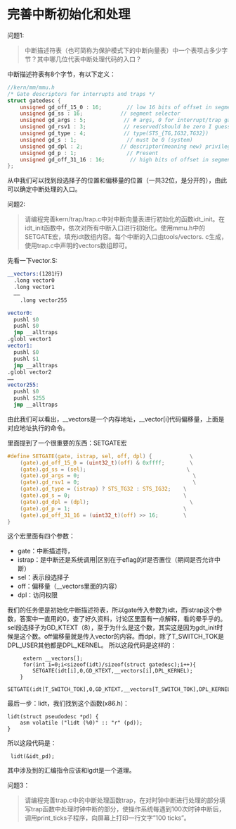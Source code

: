 # 完善中断初始化和处理
问题1:
>中断描述符表（也可简称为保护模式下的中断向量表）中一个表项占多少字节？其中哪几位代表中断处理代码的入口？

中断描述符表有8个字节，有以下定义：
```c
//kern/mm/mmu.h
/* Gate descriptors for interrupts and traps */
struct gatedesc {
    unsigned gd_off_15_0 : 16;        // low 16 bits of offset in segment
    unsigned gd_ss : 16;            // segment selector
    unsigned gd_args : 5;            // # args, 0 for interrupt/trap gates
    unsigned gd_rsv1 : 3;            // reserved(should be zero I guess)
    unsigned gd_type : 4;            // type(STS_{TG,IG32,TG32})
    unsigned gd_s : 1;                // must be 0 (system)
    unsigned gd_dpl : 2;            // descriptor(meaning new) privilege level
    unsigned gd_p : 1;                // Present
    unsigned gd_off_31_16 : 16;        // high bits of offset in segment
};
```
从中我们可以找到段选择子的位置和偏移量的位置（一共32位，是分开的），由此可以确定中断处理的入口。


问题2:
>请编程完善kern/trap/trap.c中对中断向量表进行初始化的函数idt_init。在idt_init函数中，依次对所有中断入口进行初始化。使用mmu.h中的SETGATE宏，填充idt数组内容。每个中断的入口由tools/vectors.
c生成，使用trap.c中声明的vectors数组即可。

先看一下vector.S:
```asm
__vectors:(1281行)
  .long vector0
  .long vector1
  ……
    .long vector255
```
```asm
vector0:
  pushl $0
  pushl $0
  jmp __alltraps
.globl vector1
vector1:
  pushl $0
  pushl $1
  jmp __alltraps
.globl vector2
……
vector255:
  pushl $0
  pushl $255
  jmp __alltraps
```
由此我们可以看出，__vectors是一个内存地址，__vector[i]代码偏移量，上面是对应地址执行的命令。



里面提到了一个很重要的东西：SETGATE宏
```c
#define SETGATE(gate, istrap, sel, off, dpl) {            \
    (gate).gd_off_15_0 = (uint32_t)(off) & 0xffff;        \
    (gate).gd_ss = (sel);                                \
    (gate).gd_args = 0;                                    \
    (gate).gd_rsv1 = 0;                                    \
    (gate).gd_type = (istrap) ? STS_TG32 : STS_IG32;    \
    (gate).gd_s = 0;                                    \
    (gate).gd_dpl = (dpl);                                \
    (gate).gd_p = 1;                                    \
    (gate).gd_off_31_16 = (uint32_t)(off) >> 16;        \
}
```
这个宏里面有四个参数：
* gate：中断描述符，
* istrap：是中断还是系统调用|区别在于eflag的if是否置位（期间是否允许中断）
* sel：表示段选择子
* off：偏移量（__vectors里面的内容）
* dpl：访问权限

我们的任务便是初始化中断描述符表，所以gate传入参数为idt，而istrap这个参数，答案中一直用的0，查了好久资料，讨论区里面有一点解释，看的晕乎乎的。sel段选择子为GD_KTEXT（8），至于为什么是这个数，其实这是因为gdt_init时候是这个数。off偏移量就是传入vector的内容。而dpl，除了T_SWITCH_TOK是DPL_USER其他都是DPL_KERNEL。
所以这段代码是这样的：
```
     extern __vectors[];
     for(int i=0;i<sizeof(idt)/sizeof(struct gatedesc);i++){
        SETGATE(idt[i],0,GD_KTEXT,__vectors[i],DPL_KERNEL);
    }
    SETGATE(idt[T_SWITCH_TOK],0,GD_KTEXT,__vectors[T_SWITCH_TOK],DPL_KERNEL);
```

最后一步：lidt，我们找到这个函数(x86.h)：
```
lidt(struct pseudodesc *pd) {
    asm volatile ("lidt (%0)" :: "r" (pd));
}
```
所以这段代码是：
```
 lidt(&idt_pd);
```
其中涉及到的汇编指令应该和lgdt是一个道理。


问题3：
>请编程完善trap.c中的中断处理函数trap，在对时钟中断进行处理的部分填写trap函数中处理时钟中断的部分，使操作系统每遇到100次时钟中断后，调用print_ticks子程序，向屏幕上打印一行文字”100 ticks”。

